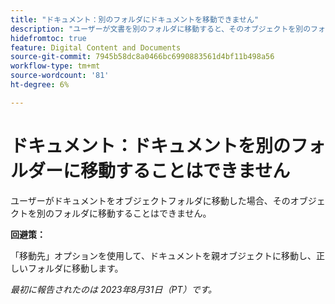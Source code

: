 ```yaml
---
title: "ドキュメント：別のフォルダにドキュメントを移動できません"
description: "ユーザーが文書を別のフォルダに移動すると、そのオブジェクトを別のフォルダに移動することはできません。"
hidefromtoc: true
feature: Digital Content and Documents
source-git-commit: 7945b58dc8a0466bc6990883561d4bf11b498a56
workflow-type: tm+mt
source-wordcount: '81'
ht-degree: 6%

---
```



# ドキュメント：ドキュメントを別のフォルダーに移動することはできません

ユーザーがドキュメントをオブジェクトフォルダに移動した場合、そのオブジェクトを別のフォルダに移動することはできません。

**回避策：**

「移動先」オプションを使用して、ドキュメントを親オブジェクトに移動し、正しいフォルダに移動します。

_最初に報告されたのは 2023年8月31日（PT）です。_
